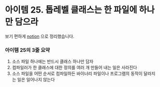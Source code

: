 # 아이템 25. 톱레벨 클래스는 한 파일에 하나만 담으라

보기 편하게 [notion](https://obtainable-poppyseed-72e.notion.site/item-25-5229df8e4e30416a9f4df26cd241486a?pvs=4) 으로 정리했습니다.

### 아이템 25의 3줄 요약
1. 소스 파일 하나에는 반드시 클래스 하나만 담자
2. 컴파일러가 한 클래스에 대한 정의를 여러 개 만들어 내는 일은 사라진다
3. 소스 파일을 어떤 순서로 컴파일하든 바이너리 파일이나 프로그램의 동작이 달라지는 일은 일어나지 않는다